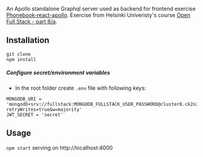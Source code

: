 An Apollo standalone Graphql server used as backend for frontend exercise [Phonebook-react-apollo](https://github.com/pcolt/Full-stack-open_part7-phonebook-react-apollo).
Exercise from Helsinki Univeristy's course [Open Full Stack - part 8/a](https://fullstackopen.com/en/part8/graph_ql_server).

## Installation

`git clone`  
`npm install`   

##### Configure secret/environment variables
- In the root folder create `.env` file with following keys:   
```
MONGODB_URI = 'mongodb+srv://fullstack:MONGODB_FULLSTACK_USER_PASSWORD@cluster0.ck2n2.mongodb.net/repos?retryWrites=true&w=majority'
JWT_SECRET = 'secret'
```

## Usage

`npm start` serving on http://localhost:4000